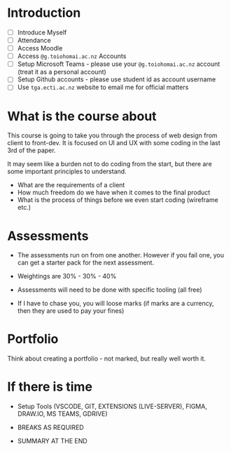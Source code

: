 # Introduction

* [ ] Introduce Myself
* [ ] Attendance
* [ ] Access Moodle
* [ ] Access `@g.toiohomai.ac.nz` Accounts
* [ ] Setup Microsoft Teams - please use your `@g.toiohomai.ac.nz` account (treat it as a personal account)
* [ ] Setup Github accounts - please use student id as account username
* [ ] Use `tga.ecti.ac.nz` website to email me for official matters

# What is the course about

This course is going to take you through the process of web design from client to front-dev. It is focused on UI and UX with some coding in the last 3rd of the paper.

It may seem like a burden not to do coding from the start, but there are some important principles to understand.

* What are the requirements of a client
* How much freedom do we have when it comes to the final product
* What is the process of things before we even start coding (wireframe etc.)

# Assessments

* The assessments run on from one another. However if you fail one, you can get a starter pack for the next assessment.

* Weightings are 30% - 30% - 40%

* Assessments will need to be done with specific tooling (all free)

* If I have to chase you, you will loose marks (if marks are a currency, then they are used to pay your fines)

# Portfolio

Think about creating a portfolio - not marked, but really well worth it.

# If there is time

* Setup Tools (VSCODE, GIT, EXTENSIONS (LIVE-SERVER), FIGMA, DRAW.IO, MS TEAMS, GDRIVE)

* BREAKS AS REQUIRED

* SUMMARY AT THE END
